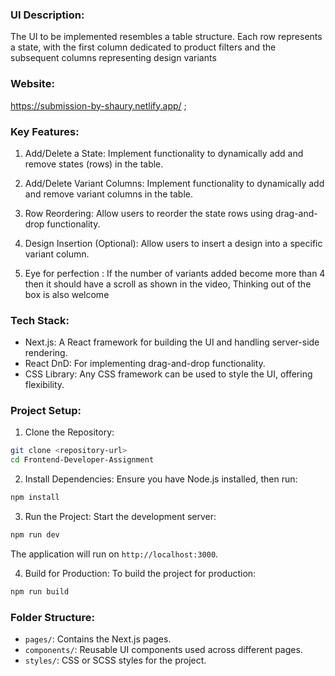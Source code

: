 ### UI Description:
The UI to be implemented resembles a table structure. Each row represents a state, with the first column dedicated to product filters and the subsequent columns representing design variants

### Website:
https://submission-by-shaury.netlify.app/ ;

### Key Features:
1. Add/Delete a State:
Implement functionality to dynamically add and remove states (rows) in the table.

2. Add/Delete Variant Columns:
Implement functionality to dynamically add and remove variant columns in the table.

3. Row Reordering:
Allow users to reorder the state rows using drag-and-drop functionality.

4. Design Insertion (Optional):
Allow users to insert a design into a specific variant column.

5. Eye for perfection : If the number of variants added become more than 4 then it should have a scroll as shown in the video, Thinking out of the box is also welcome 



### Tech Stack:
- Next.js: A React framework for building the UI and handling server-side rendering.
- React DnD: For implementing drag-and-drop functionality.
- CSS Library: Any CSS framework can be used to style the UI, offering flexibility.

### Project Setup:

1. Clone the Repository:
```bash
git clone <repository-url>
cd Frontend-Developer-Assignment
```

2. Install Dependencies:
Ensure you have Node.js installed, then run:
```bash
npm install
```

3. Run the Project:
Start the development server:
```bash
npm run dev
```
The application will run on `http://localhost:3000`.

4. Build for Production:
To build the project for production:
```bash
npm run build
```

### Folder Structure:
- `pages/`: Contains the Next.js pages.
- `components/`: Reusable UI components used across different pages.
- `styles/`: CSS or SCSS styles for the project.
